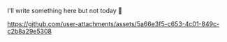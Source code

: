 I'll write something here but not today 👀

https://github.com/user-attachments/assets/5a66e3f5-c653-4c01-849c-c2b8a29e5308

